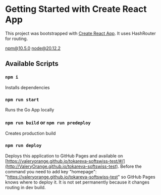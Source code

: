 # Getting Started with Create React App

This project was bootstrapped with [Create React App](https://github.com/facebook/create-react-app). It uses HashRouter for routing.

npm@10.5.0
node@20.12.2

## Available Scripts

### `npm i`

Installs dependencies

### `npm run start`

Runs the Go App locally

### `npm run build` or `npm run predeploy`

Creates production build

### `npm run deploy`

Deploys this application to GitHub Pages and available on [https://valeryorange.github.io/tokareva-softswiss-test/#/](http://ValeryOrange.github.io/tokareva-softswiss-test). Before the command you need to add key "homepage": "https://valeryorange.github.io/tokareva-softswiss-test" so GitHub Pages knows where to deploy it. It is not set permanently because it changes routing in dev build.
